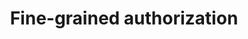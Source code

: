---
title: Fine-grained authorization
weight: 3
description: |
    Implement fine-grained authorization by expressing who can see what data
    based on who they are and their relationship to the data.
draft: True
---